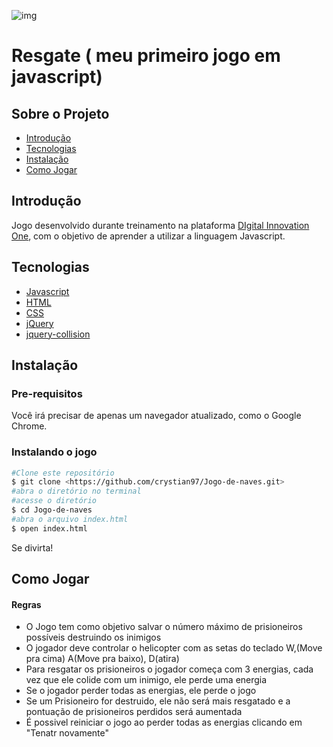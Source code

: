 
![img](./imgs/gameplay.gif)

# Resgate ( meu primeiro jogo em javascript)
<!---ts--->
## Sobre o Projeto
* [Introdução](##Introdução)
* [Tecnologias](##Tecnologias)
* [Instalação](##Instalação)
* [Como Jogar](##Como-jogar)

<!---te--->


## Introdução
Jogo desenvolvido durante treinamento na plataforma [DIgital Innovation One](https://www.dio.me/), com o objetivo de aprender a utilizar a linguagem Javascript.
## Tecnologias
* [Javascript](https://www.javascript.com/)
* [HTML](https://www.w3schools.com/html/html_intro.asp)
* [CSS](https://www.w3schools.com/css/css_intro.asp)
* [jQuery](https://jquery.com/)
* [jquery-collision](https://github.com/dsbaars/jquery-collision)

## Instalação
### Pre-requisitos
Você irá precisar de apenas um navegador atualizado, como o Google Chrome.
### Instalando o jogo
```bash	
#Clone este repositório
$ git clone <https://github.com/crystian97/Jogo-de-naves.git>
#abra o diretório no terminal
#acesse o diretório
$ cd Jogo-de-naves
#abra o arquivo index.html
$ open index.html

```
Se divirta!
## Como Jogar
#### Regras
* O Jogo tem como objetivo salvar o número máximo de prisioneiros possíveis destruindo os inimigos
* O jogador deve controlar o helicopter com as setas do teclado W,(Move pra cima) A(Move pra baixo),  D(atira)
* Para resgatar os prisioneiros o jogador começa com  3 energias, cada vez que ele colide com um inimigo, ele perde uma energia
* Se o jogador perder todas as energias, ele perde o jogo
* Se um Prisioneiro for destruido, ele não será mais resgatado e a pontuação de prisioneiros perdidos será aumentada
* É possivel reiniciar o jogo ao perder todas as energias clicando em "Tenatr novamente"
